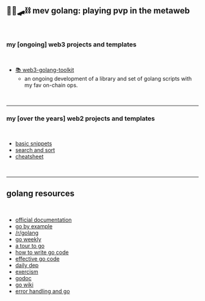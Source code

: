 ## 🥷🏻🛹⛓️ mev golang: playing pvp in the metaweb

<br>

### my [ongoing] web3 projects and templates 

<br>

* [📚 web3-golang-toolkit](web3_golang_toolkit)
    - an ongoing development of a library and set of golang scripts with my fav on-chain ops.

<br>

---

### my [over the years] web2 projects and templates

<br>

* [basic snippets](basics)
* [search and sort](search_and_sorting)
* [cheatsheet](CHEATSHEET.md)


<br>

----

## golang resources

<br>

* [official documentation](https://golang.org/)
* [go by example](https://gobyexample.com/)
* [/r/golang](https://www.reddit.com/r/golang/)
* [go weekly](https://golangweekly.com/)
* [a tour to go](https://tour.golang.org/welcome/1)
* [how to write go code](https://golang.org/doc/code.html)
* [effective go code](https://golang.org/doc/effective_go.html)
* [daily dep](https://golang.github.io/dep/docs/daily-dep.html)
* [exercism](https://exercism.io/tracks/go)
* [godoc](https://godoc.org/)
* [go wiki](https://github.com/golang/go/wiki/Learn)
* [error handling and go](https://blog.golang.org/error-handling-and-go)



